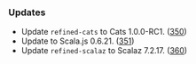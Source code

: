 ### Updates

* Update `refined-cats` to Cats 1.0.0-RC1. ([350][350])
* Update to Scala.js 0.6.21. ([351][351])
* Update `refined-scalaz` to Scalaz 7.2.17. ([360][360])

[350]: https://github.com/fthomas/refined/pull/350
[351]: https://github.com/fthomas/refined/pull/351
[360]: https://github.com/fthomas/refined/pull/360
